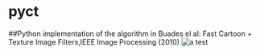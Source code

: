 # pyct
##Python implementation of the algorithm in  Buades el al: Fast Cartoon + Texture Image Filters,IEEE Image Processing (2010)
![a test](trial_results.png)
